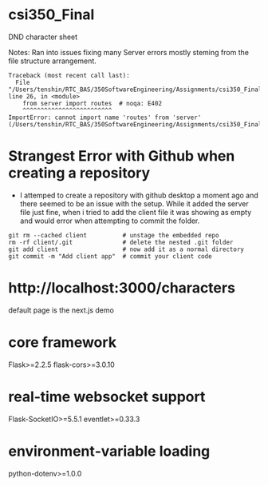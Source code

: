 # csi350_Final
DND character sheet

Notes: Ran into issues fixing many Server errors mostly steming from the file structure arrangement. 
```
Traceback (most recent call last):
  File "/Users/tenshin/RTC_BAS/350SoftwareEngineering/Assignments/csi350_Final/server/app.py", line 26, in <module>
    from server import routes  # noqa: E402
    ^^^^^^^^^^^^^^^^^^^^^^^^^
ImportError: cannot import name 'routes' from 'server' (/Users/tenshin/RTC_BAS/350SoftwareEngineering/Assignments/csi350_Final/server/server.py)
```
# Strangest Error with Github when creating a repository

* I attemped to create a repository with github desktop a moment ago and there seemed to be an issue with the setup. While it added the server file just fine, when i tried to add the client file it was showing as empty and would error when attempting to commit the folder.

```
git rm --cached client          # unstage the embedded repo
rm -rf client/.git              # delete the nested .git folder
git add client                  # now add it as a normal directory
git commit -m "Add client app"  # commit your client code
```

# http://localhost:3000/characters
default page is the next.js demo

# core framework
Flask>=2.2.5
flask-cors>=3.0.10

# real‐time websocket support
Flask-SocketIO>=5.5.1
eventlet>=0.33.3

# environment‐variable loading
python-dotenv>=1.0.0
